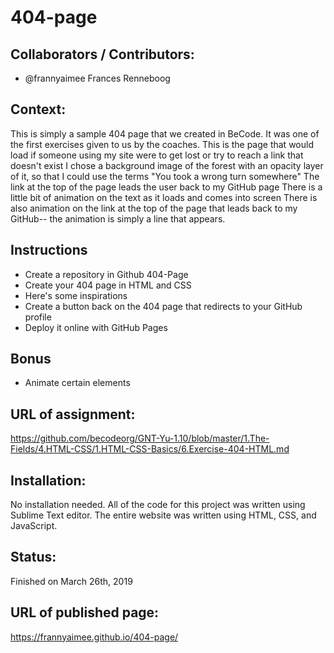 # 404-page

## Collaborators / Contributors:

* @frannyaimee Frances Renneboog

## Context: 

This is simply a sample 404 page that we created in BeCode. It was one of the first exercises given to us by the coaches. This is the page that would load if someone using my site were to get lost or try to reach a link that doesn't exist I chose a background image of the forest with an opacity layer of it, so that I could use the terms "You took a wrong turn somewhere"
The link at the top of the page leads the user back to my GitHub page
There is a little bit of animation on the text as it loads and comes into screen
There is also animation on the link at the top of the page that leads back to my GitHub-- the animation is simply a line that appears.

## Instructions
* Create a repository in Github 404-Page
* Create your 404 page in HTML and CSS
* Here's some inspirations
* Create a button back on the 404 page that redirects to your GitHub profile
* Deploy it online with GitHub Pages

## Bonus 
* Animate certain elements

## URL of assignment:
https://github.com/becodeorg/GNT-Yu-1.10/blob/master/1.The-Fields/4.HTML-CSS/1.HTML-CSS-Basics/6.Exercise-404-HTML.md

## Installation:

No installation needed. All of the code for this project was written using Sublime Text editor. The entire website was written using HTML, CSS, and JavaScript.


## Status:

Finished on March 26th, 2019

## URL of published page:

https://frannyaimee.github.io/404-page/
